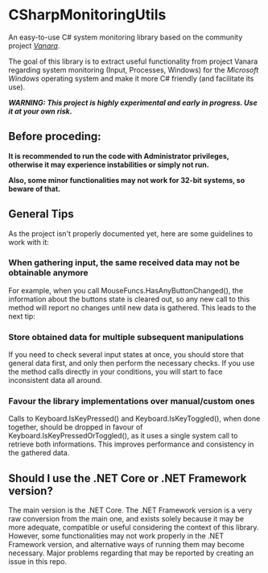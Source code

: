 # CSharpMonitoringUtils

An easy-to-use C# system monitoring library based on the community project [*Vanara*](https://github.com/dahall/vanara). 

The goal of this library is to extract useful functionality from project Vanara regarding system monitoring (Input, Processes, Windows) for the *Microsoft Windows* operating system and make it more C# friendly (and facilitate its use).

***WARNING: This project is highly experimental and early in progress. Use it at your own risk.***



## Before proceding:

**It is recommended to run the code with Administrator privileges, otherwise it may experience instabilities or simply not run.**

**Also, some minor functionalities may not work for 32-bit systems, so beware of that.**



## General Tips

As the project isn't properly documented yet, here are some guidelines to work with it:

### When gathering input, the same received data may not be obtainable anymore

For example, when you call MouseFuncs.HasAnyButtonChanged(), the information about the buttons state is cleared out, so any new call to this method will report no changes until new data is gathered. This leads to the next tip:

### Store obtained data for multiple subsequent manipulations

If you need to check several input states at once, you should store that general data first, and only then perform the necessary checks. If you use the method calls directly in your conditions, you will start to face inconsistent data all around.

### Favour the library implementations over manual/custom ones

Calls to Keyboard.IsKeyPressed() and Keyboard.IsKeyToggled(), when done together, should be dropped in favour of Keyboard.IsKeyPressedOrToggled(), as it uses a single system call to retrieve both informations. This improves performance and consistency in the gathered data.


## Should I use the .NET Core or .NET Framework version?

The main version is the .NET Core. The .NET Framework version is a very raw conversion from the main one, and exists solely because it may be more adequate, compatible or useful considering the context of this library. However, some functionalities may not work properly in the .NET Framework version, and alternative ways of running them may become necessary. Major problems regarding that may be reported by creating an issue in this repo.
